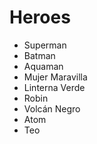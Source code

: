 # Heroes

* Superman
* Batman
* Aquaman
* Mujer Maravilla
* Linterna Verde
* Robin
* Volcán Negro
* Atom
* Teo
